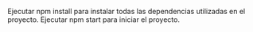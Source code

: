 Ejecutar npm install para instalar todas las dependencias utilizadas en el proyecto.
Ejecutar npm start para iniciar el proyecto.
